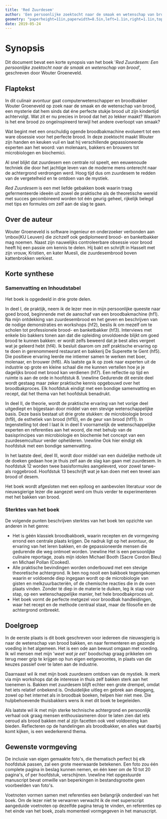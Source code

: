```yaml
---
title: 'Red Zuurdesem'
author: 'Een persoonlijke zoektocht naar de smaak en wetenschap van brood'
geometry: "paperheight=11in,paperwidth=8.5in,left=1.1in,right=1.1in,top=1.5in,bottom=1.5in"
date: 2019-05-24
---
```

# Synopsis

Dit document bevat een korte synopsis van het boek '_Red Zuurdesem: Een persoonlijke zoektocht naar de smaak en wetenschap van brood_', geschreven door Wouter Groeneveld. 

## Flaptekst

In dit culinair avontuur gaat computerwetenschapper en broodbakker Wouter Groeneveld op zoek naar de smaak en de wetenschap van brood, een mysterie dat hem sinds dat éne perfecte stukje brood uit zijn kindertijd achtervolgt. Wat zit er nu precies in brood dat het zo lekker maakt? Waarom is het ene brood zo ongeïnspireerd terwijl het andere overloopt van smaak? 

Wat begint met een onschuldig ogende broodbakmachine evolueert tot een ware obsessie voor het perfecte brood. In deze zoektocht maakt Wouter zijn handen en keuken vuil en laat hij verschillende gepassioneerde experten aan het woord: van molenaars, bakkers en brouwers tot microbiologen en biochemici. 

Al snel blijkt dat zuurdesem een centrale rol speelt, een eeuwenoude techniek die door het jachtige leven van de moderne mens onterecht naar de achtergrond verdrongen werd. Hoog tijd dus om zuurdesem te redden van de vergetelheid en te ontdoen van de mystiek. 

_Red Zuurdesem_ is een met liefde gebakken boek waarin traag gefermenteerde ideeën uit zowel de praktische als de theoretische wereld met succes gecombineerd worden tot één geurig geheel, rijkelijk belegd met tips en formules om zelf aan de slag te gaan.

## Over de auteur

Wouter Groeneveld is software ingenieur en onderzoeker verbonden aan \mbox{KU Leuven} die zichzelf ook gediplomeerd brood- en banketbakker mag noemen. Naast zijn nauwelijks controleerbare obsessie voor brood heeft hij een passie om kennis te delen. Hij bakt en schrijft in Hasselt met zijn vrouw, Kristien, en kater Muesli, die zuurdesembrood boven kattenbrokken verkiest. 

## Korte synthese

### Samenvatting en Inhoudstabel

Het boek is opgedeeld in drie grote delen. 

In deel I, de praktijk, neem ik de lezer mee in mijn persoonlijke queeste naar goed brood, beginnende met de aanschaf van een broodbakmachine (hf1). Na mijn ontdekking van zuurdesembrood en het geven en beschrijven van de nodige demonstraties en workshops (hf2), beslis ik om mezelf om te scholen tot professionele brood- en banketbakker (hf3). Interviews met enkele bio bakkers tonen aan dat die opleiding onvoldoende blijkt om goed brood te kunnen bakken: er wordt zelfs beweerd dat je best alles vergeet wat je geleerd hebt (hf4). Ik besluit daarom om zelf praktische ervaring op te doen in gerenommeerd restaurant en bakkerij De Superette te Gent (hf5). Die positieve ervaring leerde me intiemer samen te werken met boer, molenaar, en brouwer (hf6). Als laatste ga ik op zoek naar experten uit de industrie op grote en kleine schaal die me kunnen vertellen hoe je je dagelijks brood met brood kan verdienen (hf7). Een reflectie op tijd en ruimte is aan de orde in hoofdstuk 8. \newline
Gedurende dit eerste deel wordt gestaag maar zeker praktische kennis opgebouwd over het broodbakproces. Elk hoofdstuk eindigt met een bondige samenvatting en recept, dat het thema van het hoofdstuk benadrukt. 

In deel II, de theorie, wordt de praktische ervaring van het vorige deel uitgediept en bijgestaan door middel van een stevige wetenschappelijke basis. Deze basis bestaat uit drie grote stukken: de microbiologie brood (hf9), de esthetiek van brood (hf10), en de geur van brood (hf11). In tegenstelling tot deel I laat ik in deel II voornamelijk de wetenschappelijke experten en referenties aan het woord, die met behulp van de basisprincipes van microbiologie en biochemie het concept van een zuurdesemcultuur verder ophelderen. \newline
Ook hier eindigt elk hoofdstuk met een bondige samenvatting. 

In het laatste deel, deel III, wordt door middel van een duidelijke methode uit de doeken gedaan hoe je thuis zelf aan de slag kan gaan met zuurdesem. In hoofdstuk 12 worden twee basisformules aangeleverd, voor zowel tarwe- als roggebrood. Hoofdstuk 13 beschrijft wat je kan doen met een teveel aan brood of desem. 

Het boek wordt afgesloten met een epiloog en aanbevolen literatuur voor de nieuwsgierige lezer die aangezet werd om thuis verder te experimenteren met het bakken van brood. 

### Sterktes van het boek

De volgende punten beschrijven sterktes van het boek ten opzichte van anderen in het genre:

- Het is géén klassiek broodbakboek, waarin recepten en de vormgeving errond een centrale plaats krijgen. De nadruk ligt op het avontuur, de ervaring van het leren bakken, en de gepassioneerde mensen die gedurende die weg ontmoet worden. \newline Het is een persoonlijke culinaire reportage, zoals mijn idolen Michael Booth (Sacre Cordon Bleu) en Michael Pollan (Cooked).
- Alle praktische bevindingen worden onderbouwd met een stevige theoretische achtergrond. Ik ben nog nooit een bakboek tegengekomen waarin er voldoende diep ingegaan wordt op de microbiologie van gisten en melkzuurbacteriën, of de chemische reacties die in de oven plaats vinden. Zonder té diep in de materie te duiken, leg ik stap voor stap, op een wetenschappelijke manier, het hele broodbakproces uit. 
- Het boek vormt de perfecte metgezel voor broodbak handleidingen, waar het recept en de methode centraal staat, maar de filosofie en de achtergrond ontbreekt.

## Doelgroep

In de eerste plaats is dit boek geschreven voor iedereen die nieuwsgierig is naar de wetenschap van brood bakken, en naar fermenteren en gezonde voeding in het algemeen. Het is een ode aan bewust omgaan met voeding. Ik wil mensen met mijn '_weet wat je eet_' boodschap graag prikkelen om terug meer grip te krijgen op hun eigen eetgewoontes, in plaats van die keuzes passief over te laten aan de industrie.

Daarnaast wil ik met mijn boek zuurdesem ontdoen van de mystiek. Ik merk via mijn workshops dat de interesse in thuis zelf bakken sterk aan het toenemen is. Bakken met zuurdesem blijft echter een grote drempel, omdat het iets relatief onbekend is. Onduidelijke uitleg en gebrek aan diepgang, zowel op het internet als in broodbak boeken, helpen hier niet mee. Die hulpbehoevende thuisbakkers wens ik met dit boek te begeleiden. 

Als laatste wil ik met mijn sterke technische achtergrond en persoonlijk verhaal ook graag mensen enthousiasmeren door te laten zien dat iets oeroud als brood bakken met al zijn facetten ook veel voldoening kan bieden. Reflecteren op de handelingen als broodbakker, en alles  wat daarbij komt kijken, is een wederkerend thema.

## Gewenste vormgeving

De inclusie van eigen gemaakte foto's, die thematisch perfect bij elk hoofdstuk passen, zal een grote meerwaarde betekenen. Een foto zou één complete pagina in beslag kunnen nemen, en één keer om de 10 tot 20 pagina's, of per hoofdstuk, verschijnen. \newline
Het opgestuurde manuscript bevat omwille van beperkingen in bestandsgrootte geen voorbeelden van foto's. 

Voetnoten vormen samen met referenties een belangrijk onderdeel van het boek. Om de lezer niet te verwarren verwacht ik de met superscript aangeduide voetnoten op dezelfde pagina terug te vinden, en referenties op het einde van het boek, zoals momenteel vormgegeven in het manuscript.

